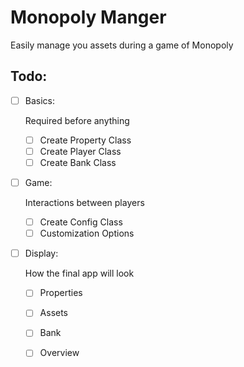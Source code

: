 Monopoly Manger
===============

Easily manage you assets during a game of Monopoly


Todo:
-----

- [ ] Basics:

  Required before anything

  - [ ] Create Property Class
  - [ ] Create Player Class
  - [ ] Create Bank Class

- [ ] Game:

  Interactions between players

  - [ ] Create Config Class
  - [ ] Customization Options

- [ ] Display:

  How the final app will look

  - [ ] Properties
  - [ ] Assets
  - [ ] Bank
  - [ ] Overview
  